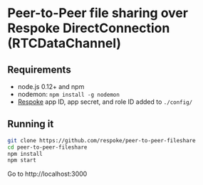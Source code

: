 # Peer-to-Peer file sharing over Respoke DirectConnection (RTCDataChannel)

## Requirements

- node.js 0.12+ and npm
- nodemon: `npm install -g nodemon`
- [Respoke](https://portal.respoke.io) app ID, app secret, and role ID added to `./config/`

## Running it

```bash
git clone https://github.com/respoke/peer-to-peer-fileshare
cd peer-to-peer-fileshare
npm install
npm start
```

Go to http://localhost:3000
